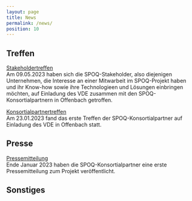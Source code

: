 ```yaml
---
layout: page
title: News
permalink: /news/
position: 10
---
```



## Treffen

[Stakeholdertreffen](assets/images/IMG_3535.jpeg)  
Am 09.05.2023 haben sich die SPOQ-Stakeholder, also diejenigen Unternehmen, die Interesse an einer Mitwarbeit im  SPOQ-Projekt haben und ihr Know-how sowie ihre Technologieen und Lösungen einbringen möchten, auf Einladung des VDE zusammen mit den SPOQ-Konsortialpartnern in Offenbach getroffen. 

[Konsortialpartnertreffen](https://www.aim-d.de/aim-und-konsortialpartner-erarbeiten-verfahren-fuer-die-identifikation-von-produktfaelschungen/)  
Am 23.01.2023 fand das erste Treffen der SPOQ-Konsortialpartner auf Einladung des VDE in Offenbach statt.

## Presse

[Pressemitteilung](https://www.vde.com/de/presse/pressemitteilungen/2023-01-24-ai-plagiate)  
Ende Januar 2023 haben die SPOQ-Konsortialpartner eine erste Pressemitteilung zum Projekt veröffentlicht.

## Sonstiges
